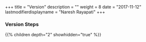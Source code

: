+++
title = "Version"
description = ""
weight = 8
date = "2017-11-12"
lastmodifierdisplayname = "Naresh Rayapati"
+++

### Version Steps

{{% children depth="2" showhidden="true" %}}
